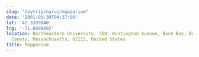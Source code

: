 ```yaml
---
slug: "daytrip/na/us/mapparium"
date: '2001-01-30T04:37:00'
lat: '42.3399040'
lng: '-71.0898892'
location: Northeastern University, 360, Huntington Avenue, Back Bay, Boston, Suffolk
  County, Massachusetts, 02115, United States
title: Mapparium
---
```



